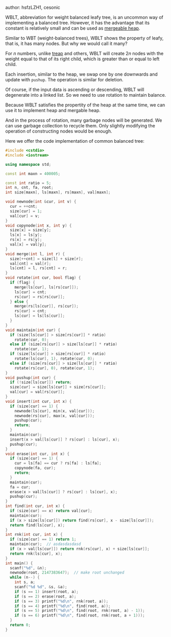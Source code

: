 author: hsfzLZH1, cesonic

WBLT, abbreviation for weight balanced leafy tree, is an uncommon way of implementing a balanced tree. However, it has the advantage that its constant is relatively small and can be used as [mergeable heap](https://en.wikipedia.org/wiki/Mergeable_heap).

Similar to WBT (weight-balanced trees), WBLT shows the property of leafy, that is, it has many nodes. But why we would call it many?

For $n$ numbers, unlike [treap](./treap) and others, WBLT will create $2n$ nodes with the weight equal to that of its right child, which is greater than or equal to left child.

Each insertion, similar to the heap, we swap one by one downwards and update with `pushup`. The operation is similar for deletion.

Of course, if the input data is ascending or descending, WBLT will degenerate into a linked list. So we need to use rotation to maintain balance.

Because WBLT satisfies the propertity of the heap at the same time, we can use it to implement heap and mergable heap.

And in the process of rotation, many garbage nodes will be generated. We can use garbage collection to recycle them. Only slightly modifying the operation of constructing nodes would be enough.

Here we offer the code implementation of common balanced tree:

```cpp
#include <cstdio>
#include <iostream>

using namespace std;

const int maxn = 400005;

const int ratio = 5;
int n, cnt, fa, root;
int size[maxn], ls[maxn], rs[maxn], val[maxn];

void newnode(int &cur, int v) {
  cur = ++cnt;
  size[cur] = 1;
  val[cur] = v;
}
void copynode(int x, int y) {
  size[x] = size[y];
  ls[x] = ls[y];
  rs[x] = rs[y];
  val[x] = val[y];
}
void merge(int l, int r) {
  size[++cnt] = size[l] + size[r];
  val[cnt] = val[r];
  ls[cnt] = l, rs[cnt] = r;
}
void rotate(int cur, bool flag) {
  if (flag) {
    merge(ls[cur], ls[rs[cur]]);
    ls[cur] = cnt;
    rs[cur] = rs[rs[cur]];
  } else {
    merge(rs[ls[cur]], rs[cur]);
    rs[cur] = cnt;
    ls[cur] = ls[ls[cur]];
  }
}
void maintain(int cur) {
  if (size[ls[cur]] > size[rs[cur]] * ratio)
    rotate(cur, 0);
  else if (size[rs[cur]] > size[ls[cur]] * ratio)
    rotate(cur, 1);
  if (size[ls[cur]] > size[rs[cur]] * ratio)
    rotate(ls[cur], 1), rotate(cur, 0);
  else if (size[rs[cur]] > size[ls[cur]] * ratio)
    rotate(rs[cur], 0), rotate(cur, 1);
}
void pushup(int cur) {
  if (!size[ls[cur]]) return;
  size[cur] = size[ls[cur]] + size[rs[cur]];
  val[cur] = val[rs[cur]];
}
void insert(int cur, int x) {
  if (size[cur] == 1) {
    newnode(ls[cur], min(x, val[cur]));
    newnode(rs[cur], max(x, val[cur]));
    pushup(cur);
    return;
  }
  maintain(cur);
  insert(x > val[ls[cur]] ? rs[cur] : ls[cur], x);
  pushup(cur);
}
void erase(int cur, int x) {
  if (size[cur] == 1) {
    cur = ls[fa] == cur ? rs[fa] : ls[fa];
    copynode(fa, cur);
    return;
  }
  maintain(cur);
  fa = cur;
  erase(x > val[ls[cur]] ? rs[cur] : ls[cur], x);
  pushup(cur);
}
int find(int cur, int x) {
  if (size[cur] == x) return val[cur];
  maintain(cur);
  if (x > size[ls[cur]]) return find(rs[cur], x - size[ls[cur]]);
  return find(ls[cur], x);
}
int rnk(int cur, int x) {
  if (size[cur] == 1) return 1;
  maintain(cur);  // asdasdasdasd
  if (x > val[ls[cur]]) return rnk(rs[cur], x) + size[ls[cur]];
  return rnk(ls[cur], x);
}
int main() {
  scanf("%d", &n);
  newnode(root, 2147383647);  // make root unchanged
  while (n--) {
    int s, a;
    scanf("%d %d", &s, &a);
    if (s == 1) insert(root, a);
    if (s == 2) erase(root, a);
    if (s == 3) printf("%d\n", rnk(root, a));
    if (s == 4) printf("%d\n", find(root, a));
    if (s == 5) printf("%d\n", find(root, rnk(root, a) - 1));
    if (s == 6) printf("%d\n", find(root, rnk(root, a + 1)));
  }
  return 0;
}
```
